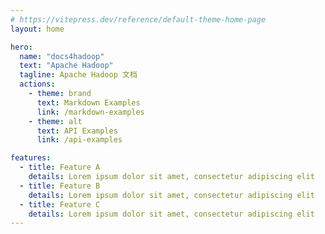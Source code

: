 ```yaml
---
# https://vitepress.dev/reference/default-theme-home-page
layout: home

hero:
  name: "docs4hadoop"
  text: "Apache Hadoop"
  tagline: Apache Hadoop 文档
  actions:
    - theme: brand
      text: Markdown Examples
      link: /markdown-examples
    - theme: alt
      text: API Examples
      link: /api-examples

features:
  - title: Feature A
    details: Lorem ipsum dolor sit amet, consectetur adipiscing elit
  - title: Feature B
    details: Lorem ipsum dolor sit amet, consectetur adipiscing elit
  - title: Feature C
    details: Lorem ipsum dolor sit amet, consectetur adipiscing elit
---
```



